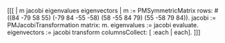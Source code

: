 [[[ 
| m jacobi eigenvalues eigenvectors |
m := PMSymmetricMatrix rows: #((84 -79 58 55)
                                 (-79 84 -55 -58)
                                 (58 -55 84 79)
                                 (55 -58 79 84)).
jacobi := PMJacobiTransformation matrix: m.
eigenvalues := jacobi evaluate.
eigenvectors := jacobi transform columnsCollect: [ :each | each].
]]]